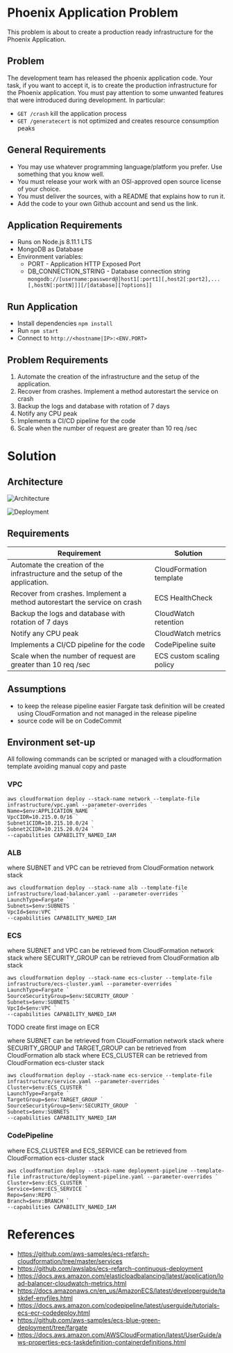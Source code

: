 # Phoenix Application Problem
This problem is about to create a production ready infrastructure for the Phoenix Application.

## Problem

The development team has released the phoenix application code.
Your task, if you want to accept it, is to create the production infrastructure
for the Phoenix application. You must pay attention to some unwanted features
that were introduced during development. In particular:

- `GET /crash` kill the application process
- `GET /generatecert` is not optimized and creates resource consumption peaks

## General Requirements

- You may use whatever programming language/platform you prefer. Use something that you know well.
- You must release your work with an OSI-approved open source license of your choice.
- You must deliver the sources, with a README that explains how to run it.
- Add the code to your own Github account and send us the link.

## Application Requirements

- Runs on Node.js 8.11.1 LTS
- MongoDB as Database
- Environment variables:
    - PORT - Application HTTP Exposed Port
    - DB_CONNECTION_STRING - Database connection string `mongodb://[username:password@]host1[:port1][,host2[:port2],...[,hostN[:portN]]][/[database][?options]]`

## Run Application
- Install dependencies `npm install`
- Run `npm start`
- Connect to `http://<hostname|IP>:<ENV.PORT>`

## Problem Requirements

1. Automate the creation of the infrastructure and the setup of the application.
2. Recover from crashes. Implement a method autorestart the service on crash
3. Backup the logs and database with rotation of 7 days
4. Notify any CPU peak
5. Implements a CI/CD pipeline for the code
6. Scale when the number of request are greater than 10 req /sec


# Solution

## Architecture

![Architecture](images/architecture.png)

![Deployment](images/deploymet.png)

## Requirements

| Requirement                                                                  | Solution                  | 
|------------------------------------------------------------------------------|---------------------------|
| Automate the creation of the infrastructure and the setup of the application.| CloudFormation template   | 
| Recover from crashes. Implement a method autorestart the service on crash    | ECS HealthCheck           | 
| Backup the logs and database with rotation of 7 days                         | CloudWatch retention      | 
| Notify any CPU peak                                                          | CloudWatch metrics        | 
| Implements a CI/CD pipeline for the code                                     | CodePipeline suite        | 
| Scale when the number of request are greater than 10 req /sec                | ECS custom scaling policy | 

## Assumptions

- to keep the release pipeline easier Fargate task definition will be created using CloudFormation and not managed in the release pipeline
- source code will be on CodeCommit

## Environment set-up

All following commands can be scripted or managed with a cloudformation template avoiding manual copy and paste

### VPC

```shell script
aws cloudformation deploy --stack-name network --template-file infrastructure/vpc.yaml --parameter-overrides `
Name=$env:APPLICATION_NAME  `
VpcCIDR=10.215.0.0/16 `
Subnet1CIDR=10.215.10.0/24 `
Subnet2CIDR=10.215.20.0/24 `
--capabilities CAPABILITY_NAMED_IAM 
```

### ALB

where SUBNET and VPC can be retrieved from CloudFormation network stack

```shell script
aws cloudformation deploy --stack-name alb --template-file infrastructure/load-balancer.yaml --parameter-overrides `
LaunchType=Fargate `
Subnets=$env:SUBNETS `
VpcId=$env:VPC `
--capabilities CAPABILITY_NAMED_IAM 
```

### ECS

where SUBNET and VPC can be retrieved from CloudFormation network stack
where SECURITY_GROUP can be retrieved from CloudFormation alb stack

```shell script
aws cloudformation deploy --stack-name ecs-cluster --template-file infrastructure/ecs-cluster.yaml --parameter-overrides `
LaunchType=Fargate `
SourceSecurityGroup=$env:SECURITY_GROUP `
Subnets=$env:SUBNETS `
VpcId=$env:VPC `
--capabilities CAPABILITY_NAMED_IAM 
```

TODO create first image on ECR

where SUBNET can be retrieved from CloudFormation network stack
where SECURITY_GROUP and TARGET_GROUP can be retrieved from CloudFormation alb stack
where ECS_CLUSTER can be retrieved from CloudFormation ecs-cluster stack

```shell script
aws cloudformation deploy --stack-name ecs-service --template-file infrastructure/service.yaml --parameter-overrides `
Cluster=$env:ECS_CLUSTER `
LaunchType=Fargate `
TargetGroup=$env:TARGET_GROUP `
SourceSecurityGroup=$env:SECURITY_GROUP  `
Subnets=$env:SUBNETS  `
--capabilities CAPABILITY_NAMED_IAM 
```

### CodePipeline

where ECS_CLUSTER and ECS_SERVICE can be retrieved from CloudFormation ecs-cluster stack

```shell script
aws cloudformation deploy --stack-name deployment-pipeline --template-file infrastructure/deployment-pipeline.yaml --parameter-overrides `
Cluster=$env:ECS_CLUSTER `
Service=$env:ECS_SERVICE `
Repo=$env:REPO `
Branch=$env:BRANCH `
--capabilities CAPABILITY_NAMED_IAM 
```

# References 
- https://github.com/aws-samples/ecs-refarch-cloudformation/tree/master/services
- https://github.com/awslabs/ecs-refarch-continuous-deployment
- https://docs.aws.amazon.com/elasticloadbalancing/latest/application/load-balancer-cloudwatch-metrics.html
- https://docs.amazonaws.cn/en_us/AmazonECS/latest/developerguide/taskdef-envfiles.html
- https://docs.aws.amazon.com/codepipeline/latest/userguide/tutorials-ecs-ecr-codedeploy.html
- https://github.com/aws-samples/ecs-blue-green-deployment/tree/fargate
- https://docs.aws.amazon.com/AWSCloudFormation/latest/UserGuide/aws-properties-ecs-taskdefinition-containerdefinitions.html